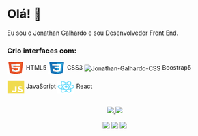 # Olá! 👋 
Eu sou o Jonathan Galhardo e sou Desenvolvedor Front End. 

### Crio interfaces com: 
<div style="display: inline_block">
  <img align="center" alt="Jonathan-Galhardo-HTML" height="30" width="40" src="https://raw.githubusercontent.com/devicons/devicon/master/icons/html5/html5-original.svg"> HTML5
  <img align="center" alt="Jonathan-Galhardo-CSS" height="30" width="40" src="https://raw.githubusercontent.com/devicons/devicon/master/icons/css3/css3-original.svg"> CSS3
  <img align="center" alt="Jonathan-Galhardo-CSS" height="30" width="40"  src="https://cdn.jsdelivr.net/gh/devicons/devicon/icons/bootstrap/bootstrap-original.svg"/> Boostrap5
          
   <img align="center" alt="Jonathan-Galhardo-Js" height="30" width="40" src="https://raw.githubusercontent.com/devicons/devicon/master/icons/javascript/javascript-plain.svg"> JavaScript
   <img align="center" alt="Jonathan-Galhardo-Js" height="30" width="40" src="https://raw.githubusercontent.com/devicons/devicon/master/icons/react/react-original.svg"> React
</div>
<br>
  



<div align="center">
  <a href="https://github.com/galhardo87">
  <img height="150em" src="https://github-readme-stats.vercel.app/api?username=Jonathan-Galhardo&show_icons=true&theme=dracula&include_all_commits=true&count_private=true"/>
  <img height="150em" src="https://github-readme-stats.vercel.app/api/top-langs/?username=Jonathan-Galhardo&layout=compact&langs_count=7&theme=dracula"/>
</div>
 
   
 </div>
 <br>  
 
 <div align="center"> 
  <a href="https://www.instagram.com/galhardo_87/" target="_blank"><img src="https://img.shields.io/badge/-Instagram-%23E4405F?style=for-the-badge&logo=instagram&logoColor=white" target="_blank"></a>
   <a href = "mailto:galhardoj@gmail.com"><img src="https://img.shields.io/badge/-Gmail-%23333?style=for-the-badge&logo=gmail&logoColor=white" target="_blank"></a>
  <a href="https://www.linkedin.com/in/jonathan-galhardo-barbosa-silva-b2b945130/" target="_blank"><img src="https://img.shields.io/badge/-LinkedIn-%230077B5?style=for-the-badge&logo=linkedin&logoColor=white" target="_blank"></a> 
 
 </div>
